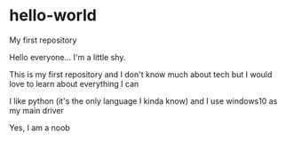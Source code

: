 # hello-world
My first repository 

Hello everyone... I'm a little shy.

This is my first repository and I don't know much about tech but I would love to learn about everything I can

I like python (it's the only language I kinda know) and I use windows10 as my main driver

Yes, I am a noob
